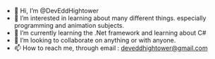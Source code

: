 - 👋 Hi, I’m @DevEddHightower
- 👀 I’m interested in learning about many different things. especially programming and animation subjects.
- 🌱 I’m currently learning the .Net framework and learning about C#
- 💞️ I’m looking to collaborate on anything or with anyone.
- 📫 How to reach me, through email : deveddhightower@gmail.com

<!---
DevEddHightower/DevEddHightower is a ✨ special ✨ repository because its `README.md` (this file) appears on your GitHub profile.
You can click the Preview link to take a look at your changes.
--->
